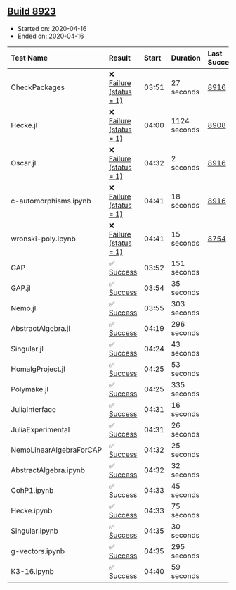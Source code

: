 ## [Build 8923](https://oscarci.mathematik.uni-kl.de/job/oscar/8923/)

* Started on: 2020-04-16
* Ended on: 2020-04-16

| Test Name    | Result | Start | Duration | Last Success | First Failure |
|:-------------|:-------|:------|:---------|:-------------|:--------------|
| CheckPackages | ❌ [Failure (status = 1)](https://oscarci.mathematik.uni-kl.de/job/oscar/8923/artifact/logs/build-8923/CheckPackages.log) | 03:51 | 27 seconds | [8916](https://oscarci.mathematik.uni-kl.de/job/oscar/8916/) | [8920](https://oscarci.mathematik.uni-kl.de/job/oscar/8920/) |
| Hecke.jl | ❌ [Failure (status = 1)](https://oscarci.mathematik.uni-kl.de/job/oscar/8923/artifact/logs/build-8923/Hecke.jl.log) | 04:00 | 1124 seconds | [8908](https://oscarci.mathematik.uni-kl.de/job/oscar/8908/) | [8909](https://oscarci.mathematik.uni-kl.de/job/oscar/8909/) |
| Oscar.jl | ❌ [Failure (status = 1)](https://oscarci.mathematik.uni-kl.de/job/oscar/8923/artifact/logs/build-8923/Oscar.jl.log) | 04:32 | 2 seconds | [8916](https://oscarci.mathematik.uni-kl.de/job/oscar/8916/) | [8920](https://oscarci.mathematik.uni-kl.de/job/oscar/8920/) |
| c-automorphisms.ipynb | ❌ [Failure (status = 1)](https://oscarci.mathematik.uni-kl.de/job/oscar/8923/artifact/logs/build-8923/c-automorphisms.ipynb.log) | 04:41 | 18 seconds | [8916](https://oscarci.mathematik.uni-kl.de/job/oscar/8916/) | [8920](https://oscarci.mathematik.uni-kl.de/job/oscar/8920/) |
| wronski-poly.ipynb | ❌ [Failure (status = 1)](https://oscarci.mathematik.uni-kl.de/job/oscar/8923/artifact/logs/build-8923/wronski-poly.ipynb.log) | 04:41 | 15 seconds | [8754](https://oscarci.mathematik.uni-kl.de/job/oscar/8754/) | [8755](https://oscarci.mathematik.uni-kl.de/job/oscar/8755/) |
| GAP | ✅ [Success](https://oscarci.mathematik.uni-kl.de/job/oscar/8923/artifact/logs/build-8923/GAP.log) | 03:52 | 151 seconds |  |  |
| GAP.jl | ✅ [Success](https://oscarci.mathematik.uni-kl.de/job/oscar/8923/artifact/logs/build-8923/GAP.jl.log) | 03:54 | 35 seconds |  |  |
| Nemo.jl | ✅ [Success](https://oscarci.mathematik.uni-kl.de/job/oscar/8923/artifact/logs/build-8923/Nemo.jl.log) | 03:55 | 303 seconds |  |  |
| AbstractAlgebra.jl | ✅ [Success](https://oscarci.mathematik.uni-kl.de/job/oscar/8923/artifact/logs/build-8923/AbstractAlgebra.jl.log) | 04:19 | 296 seconds |  |  |
| Singular.jl | ✅ [Success](https://oscarci.mathematik.uni-kl.de/job/oscar/8923/artifact/logs/build-8923/Singular.jl.log) | 04:24 | 43 seconds |  |  |
| HomalgProject.jl | ✅ [Success](https://oscarci.mathematik.uni-kl.de/job/oscar/8923/artifact/logs/build-8923/HomalgProject.jl.log) | 04:25 | 53 seconds |  |  |
| Polymake.jl | ✅ [Success](https://oscarci.mathematik.uni-kl.de/job/oscar/8923/artifact/logs/build-8923/Polymake.jl.log) | 04:25 | 335 seconds |  |  |
| JuliaInterface | ✅ [Success](https://oscarci.mathematik.uni-kl.de/job/oscar/8923/artifact/logs/build-8923/JuliaInterface.log) | 04:31 | 16 seconds |  |  |
| JuliaExperimental | ✅ [Success](https://oscarci.mathematik.uni-kl.de/job/oscar/8923/artifact/logs/build-8923/JuliaExperimental.log) | 04:31 | 26 seconds |  |  |
| NemoLinearAlgebraForCAP | ✅ [Success](https://oscarci.mathematik.uni-kl.de/job/oscar/8923/artifact/logs/build-8923/NemoLinearAlgebraForCAP.log) | 04:32 | 25 seconds |  |  |
| AbstractAlgebra.ipynb | ✅ [Success](https://oscarci.mathematik.uni-kl.de/job/oscar/8923/artifact/logs/build-8923/AbstractAlgebra.ipynb.log) | 04:32 | 32 seconds |  |  |
| CohP1.ipynb | ✅ [Success](https://oscarci.mathematik.uni-kl.de/job/oscar/8923/artifact/logs/build-8923/CohP1.ipynb.log) | 04:33 | 45 seconds |  |  |
| Hecke.ipynb | ✅ [Success](https://oscarci.mathematik.uni-kl.de/job/oscar/8923/artifact/logs/build-8923/Hecke.ipynb.log) | 04:33 | 75 seconds |  |  |
| Singular.ipynb | ✅ [Success](https://oscarci.mathematik.uni-kl.de/job/oscar/8923/artifact/logs/build-8923/Singular.ipynb.log) | 04:35 | 30 seconds |  |  |
| g-vectors.ipynb | ✅ [Success](https://oscarci.mathematik.uni-kl.de/job/oscar/8923/artifact/logs/build-8923/g-vectors.ipynb.log) | 04:35 | 295 seconds |  |  |
| K3-16.ipynb | ✅ [Success](https://oscarci.mathematik.uni-kl.de/job/oscar/8923/artifact/logs/build-8923/K3-16.ipynb.log) | 04:40 | 59 seconds |  |  |
